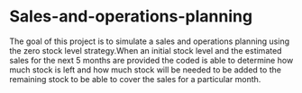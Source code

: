 # Sales-and-operations-planning
The goal of this project is to simulate a sales and operations planning using the zero stock level strategy.When an initial stock level and the estimated sales for the next 5 months are provided the coded is able to determine how much stock is left and how much stock will be needed to be added to the remaining stock to be able to cover the sales for a particular month.
